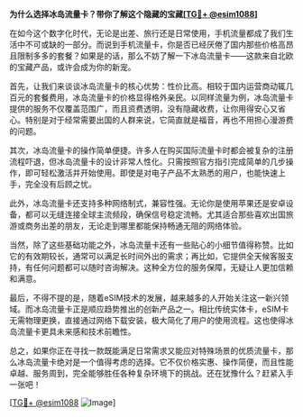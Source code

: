 **为什么选择冰岛流量卡？带你了解这个隐藏的宝藏[[TG💪+ @esim1088](https://t.me/s/esim1088)]**

在如今这个数字化时代，无论是出差、旅行还是日常使用，手机流量都成了我们生活中不可或缺的一部分。而说到手机流量卡，你是否已经厌倦了国内那些价格高昂且限制多多的套餐？如果是的话，那么不妨了解一下冰岛流量卡——这款来自北欧的宝藏产品，或许会成为你的新宠。

首先，让我们来谈谈冰岛流量卡的核心优势：性价比高。相较于国内运营商动辄几百元的套餐费用，冰岛流量卡的价格显得格外亲民。以同样流量为例，冰岛流量卡提供的服务不仅覆盖范围广，而且资费透明，没有隐藏收费，让你用得安心又省心。特别是对于经常需要出国的人群来说，它简直就是福音，再也不用担心漫游费的问题。

其次，冰岛流量卡的操作简单便捷。许多人在购买国际流量卡时都会被复杂的注册流程吓退，但冰岛流量卡的设计非常人性化。只需按照官方指引完成简单的几步操作，即可轻松激活并开始使用。即使是对电子产品不太熟悉的用户，也能快速上手，完全没有后顾之忧。

此外，冰岛流量卡还支持多种网络制式，兼容性强。无论你是使用苹果还是安卓设备，都可以无缝连接全球主流频段，确保信号稳定流畅。尤其适合那些喜欢出国旅游或商务出差的朋友，无论走到哪里都能保持畅通无阻的网络体验。

当然，除了这些基础功能之外，冰岛流量卡还有一些贴心的小细节值得称赞。比如它的有效期较长，通常可以满足长时间外出的需求；再比如，它提供全天候客服支持，有任何问题都可以随时咨询解决。这种全方位的服务保障，无疑让人更加信赖和满意。

最后，不得不提的是，随着eSIM技术的发展，越来越多的人开始关注这一新兴领域。而冰岛流量卡正是顺应趋势推出的创新产品之一。相比传统实体卡，eSIM卡无需物理更换，直接通过网络下载安装，极大简化了用户的使用流程。这也使得冰岛流量卡更具未来感和技术前瞻性。

总之，如果你正在寻找一款既能满足日常需求又能应对特殊场景的优质流量卡，那么冰岛流量卡绝对是一个值得考虑的选择。它不仅价格实惠、操作简便，而且性能卓越、服务周到，完全能够胜任各种复杂环境下的挑战。还在犹豫什么？赶紧入手一张吧！

[[TG💪+ @esim1088](https://t.me/s/esim1088) ![Image](https://i.postimg.cc/4NQfJmqS/Snipaste-2025-05-13-00-14-12.png)]